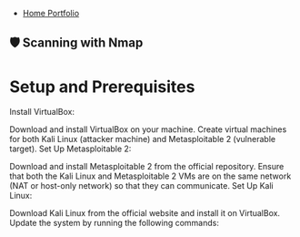 - <a href="https://github.com/rafa0c">Home Portfolio</a>

## 🛡️ Scanning with Nmap

# Setup and Prerequisites
Install VirtualBox:

Download and install VirtualBox on your machine.
Create virtual machines for both Kali Linux (attacker machine) and Metasploitable 2 (vulnerable target).
Set Up Metasploitable 2:

Download and install Metasploitable 2 from the official repository.
Ensure that both the Kali Linux and Metasploitable 2 VMs are on the same network (NAT or host-only network) so that they can communicate.
Set Up Kali Linux:

Download Kali Linux from the official website and install it on VirtualBox.
Update the system by running the following commands:
